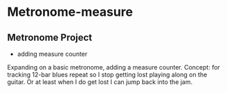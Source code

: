 Metronome-measure
=================

Metronome Project
-----------------

* adding measure counter

Expanding on a basic metronome, adding a measure counter. 
Concept: for tracking 12-bar blues repeat so I stop getting lost playing along on the guitar. Or at least when I do get lost I can jump back into the jam.
